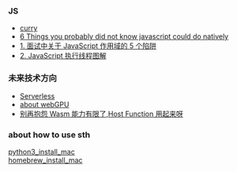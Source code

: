 ### JS
- [curry](./about_curry.js)<br/>
- [6 Things you probably did not know javascript could do natively](./6_Things_you_probably_did_not_know_javascript_could_do_natively.js)<br/>
- [1. 面试中关于 JavaScript 作用域的 5 个陷阱](5_trap_about_scope_in_js.md)
- [2. JavaScript 执行线程图解](js_execution_threads.md)

### 未来技术方向
- [Serverless](R&D_model_upgrade_of_FE_base_on_Serverless.md)
- [about webGPU](webGPU.md)
- [别再抱怨 Wasm 能力有限了,Host Function 用起来呀](wasm_hotFn.md)

### about how to use sth
[python3_install_mac](./python3_install_mac.md)<br/>
[homebrew_install_mac](./install_homebrew_mac.md)